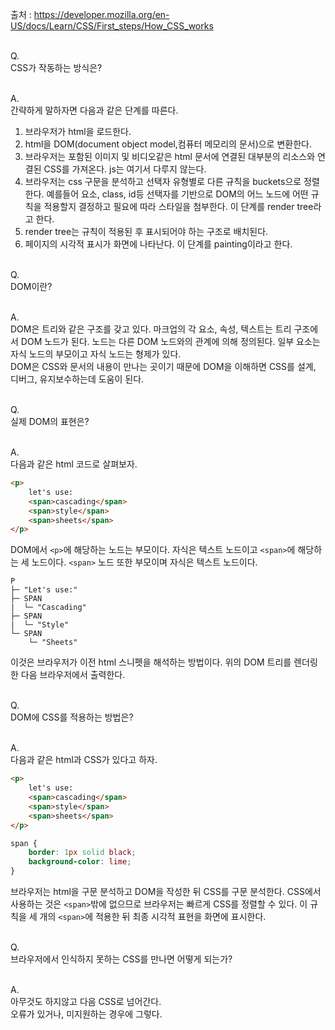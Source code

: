 출처 : https://developer.mozilla.org/en-US/docs/Learn/CSS/First_steps/How_CSS_works<br/><br/>

Q.<br/>
CSS가 작동하는 방식은?<br/><br/>

A.<br/>
간략하게 말하자면 다음과 같은 단계를 따른다.<br/>
1. 브라우저가 html을 로드한다.
2. html을 DOM(document object model,컴퓨터 메모리의 문서)으로 변환한다.
3. 브라우저는 포함된 이미지 및 비디오같은 html 문서에 연결된 대부분의 리소스와 연결된 CSS를 가져온다. js는 여기서 다루지 않는다.
4. 브라우저는 css 구문을 분석하고 선택자 유형별로 다른 규칙을 buckets으로 정렬한다. 예를들어 요소, class, id등 선택자를 기반으로 DOM의 어느 노드에 어떤 규칙을 적용할지 결정하고 필요에 따라 스타일을 첨부한다. 이 단계를 render tree라고 한다.
5. render tree는 규칙이 적용된 후 표시되어야 하는 구조로 배치된다.
5. 페이지의 시각적 표시가 화면에 나타난다. 이 단계를 painting이라고 한다.<br/><br/>

Q.<br/>
DOM이란?<br/><br/>

A.<br/>
DOM은 트리와 같은 구조를 갖고 있다. 마크업의 각 요소, 속성, 텍스트는 트리 구조에서 DOM 노드가 된다. 노드는 다른 DOM 노드와의 관계에 의해 정의된다. 일부 요소는 자식 노드의 부모이고 자식 노드는 형제가 있다.<br/>
DOM은 CSS와 문서의 내용이 만나는 곳이기 때문에 DOM을 이해하면 CSS를 설계, 디버그, 유지보수하는데 도움이 된다.<br/><br/>

Q.<br/>
실제 DOM의 표현은?<br/><br/>

A.<br/>
다음과 같은 html 코드로 살펴보자.
```html
<p>
    let's use:
    <span>cascading</span>
    <span>style</span>
    <span>sheets</span>
</p>
```
DOM에서 `<p>`에 해당하는 노드는 부모이다. 자식은 텍스트 노드이고 `<span>`에 해당하는 세 노드이다. `<span>` 노드 또한 부모이며 자식은 텍스트 노드이다.

```
P
├─ "Let's use:"
├─ SPAN
|  └─ "Cascading"
├─ SPAN
|  └─ "Style"
└─ SPAN
    └─ "Sheets"
```

이것은 브라우저가 이전 html 스니펫을 해석하는 방법이다. 위의 DOM 트리를 렌더링한 다음 브라우저에서 출력한다.<br/><br/>

Q.<br/>
DOM에 CSS를 적용하는 방법은?<br/><br/>

A.<br/>
다음과 같은 html과 CSS가 있다고 하자.
```html
<p>
    let's use:
    <span>cascading</span>
    <span>style</span>
    <span>sheets</span>
</p>
```
```css
span {
    border: 1px solid black;
    background-color: lime;
}
```
브라우저는 html을 구문 분석하고 DOM을 작성한 뒤 CSS를 구문 분석한다. CSS에서 사용하는 것은 `<span>`밖에 없으므로 브라우저는 빠르게 CSS를 정렬할 수 있다. 이 규칙을 세 개의 `<span>`에 적용한 뒤 최종 시각적 표현을 화면에 표시한다.<br/><br/>

Q.<br/>
브라우저에서 인식하지 못하는 CSS를 만나면 어떻게 되는가?<br/><br/>

A.<br/>
아무것도 하지않고 다음 CSS로 넘어간다.<br/>
오류가 있거나, 미지원하는 경우에 그렇다.<br/>
